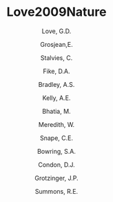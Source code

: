 ---
layout: publication
title: Love2009Nature
category: journalpub
author: 
 - Love, G.D. 
 - Grosjean,E. 
 - Stalvies, C. 
 - Fike, D.A. 
 - Bradley, A.S. 
 - Kelly, A.E. 
 - Bhatia, M. 
 - Meredith, W. 
 - Snape, C.E. 
 - Bowring, S.A. 
 - Condon, D.J. 
 - Grotzinger, J.P. 
 - Summons, R.E. 
pubtitle:  "Fossil steroids record the appearance of Demosponges during the Cryogenian Period" 
journal: Nature 
volume: 457 
pages: 718-721 
year: 2009
---